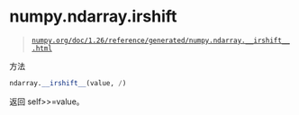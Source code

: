 # numpy.ndarray.__irshift__

> [`numpy.org/doc/1.26/reference/generated/numpy.ndarray.__irshift__.html`](https://numpy.org/doc/1.26/reference/generated/numpy.ndarray.__irshift__.html)

方法

```py
ndarray.__irshift__(value, /)
```

返回 self>>=value。
